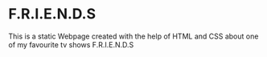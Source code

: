 # F.R.I.E.N.D.S
This is a static Webpage created with the help of HTML and CSS about one of my favourite tv shows F.R.I.E.N.D.S 
